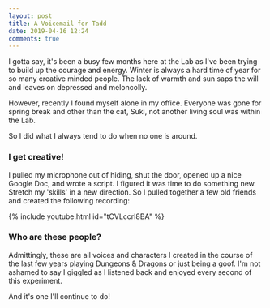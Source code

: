 ```yaml
---
layout: post
title: A Voicemail for Tadd
date: 2019-04-16 12:24
comments: true
---
```


I gotta say, it's been a busy few months here at the Lab as I've been trying to build up the courage and energy. Winter is always a hard time of year for so many creative minded people. The lack of warmth and sun saps the will and leaves on depressed and meloncolly.

However, recently I found myself alone in my office. Everyone was gone for spring break and other than the cat, Suki, not another living soul was within the Lab.

So I did what I always tend to do when no one is around. 

### I get creative!

I pulled my microphone out of hiding, shut the door, opened up a nice Google Doc, and wrote a script. I figured it was time to do something new. Stretch my 'skills' in a new direction. So I pulled together a few old friends and created the following recording:

{% include youtube.html id="tCVLccrl8BA" %}

### Who are these people?

Admittingly, these are all voices and characters I created in the course of the last few years playing Dungeons & Dragons or just being a goof. I'm not ashamed to say I giggled as I listened back and enjoyed every second of this experiment.

And it's one I'll continue to do!
